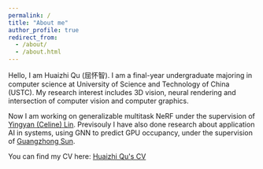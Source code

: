 ```yaml
---
permalink: /
title: "About me"
author_profile: true
redirect_from: 
  - /about/
  - /about.html
---
```


Hello, I am Huaizhi Qu (屈怀智). I am a final-year undergraduate majoring in computer science at University of Science and Technology of China (USTC). My research interest includes 3D vision, neural rendering and intersection of computer vision and computer graphics.

Now I am working on generalizable multitask NeRF under the supervision of [Yingyan (Celine) Lin](https://eiclab.scs.gatech.edu/pages/team.html). Previsouly I have also done research about application AI in systems, using GNN to predict GPU occupancy, under the supervision of [Guangzhong Sun](http://staff.ustc.edu.cn/~gzsun/).

You can find my CV here: [Huaizhi Qu's CV](../files/Huaizhi_Qu_CV.pdf)
